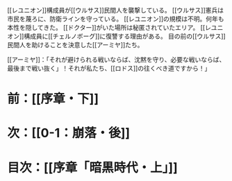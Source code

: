 [[レユニオン]]構成員が[[ウルサス]]民間人を襲撃している。
[[ウルサス]]憲兵は市民を蔑ろに、防衛ラインを守っている。
[[レユニオン]]の規模は不明。何年も本性を隠してきた。
[[ドクター]]がいた場所は秘匿されていたエリア。
[[レユニオン]]構成員に[[チェルノボーグ]]に復讐する理由がある。
目の前の[[ウルサス]]民間人を助けることを決意した[[アーミヤ]]たち。

[[アーミヤ]]：「それが避けられる戦いならば、沈黙を守り、必要な戦いならば、最後まで戦い抜く」！それが私たち、[[ロドス]]の往くべき道ですから！」

# 前：[[序章・下]]
# 次：[[0-1：崩落・後]]
# 目次：[[序章「暗黒時代・上」]]